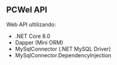 ## PCWel API

Web API ultilizando:
- .NET Core 8.0
- Dapper (Mini ORM)
- MySqlConnector (.NET MySQL Driver)
- MySqlConnector.DependencyInjection